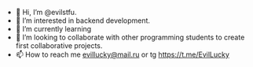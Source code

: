 - 👋 Hi, I’m @evilstfu.
- 👀 I’m interested in backend development.
- 🌱 I’m currently learning 
- 💞️ I’m looking to collaborate with other programming students to create first collaborative projects.
- 📫 How to reach me evillucky@mail.ru or tg https://t.me/EvilLucky 

<!---
evilstfu/evilstfu is a ✨ special ✨ repository because its `README.md` (this file) appears on your GitHub profile.
You can click the Preview link to take a look at your changes.
--->

